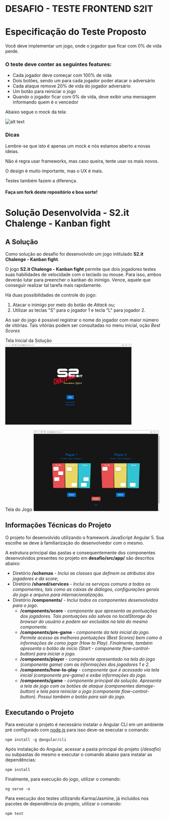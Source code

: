 
# DESAFIO - TESTE FRONTEND S2IT

# Especificação do Teste Proposto

Você deve implementar um jogo, onde o jogador que ficar com 0% de vida perde.

### O teste deve conter as seguintes features:

* Cada jogador deve começar com 100% de vida
* Dois botões, sendo um para cada jogador poder atacar o adversário
* Cada ataque remove 20% de vida do jogador adversário
* Um botão para reiniciar o jogo
* Quando o jogador ficar com 0% de vida, deve exibir uma mensagem informando quem é o vencedor

Abaixo segue o mock da tela:

![alt text](https://raw.githubusercontent.com/s2it-frontend/desafio/master/mock/01.jpg "Mock")

### Dicas

Lembre-se que isto é apenas um mock e nós estamos aberto a novas ideias.

Não é regra usar frameworks, mas caso queira, tente usar os mais novos.

O design é muito importante, mas o UX é mais.

Testes também fazem a diferença.

#### Faça um fork deste repositório e boa sorte!

# Solução Desenvolvida - S2.it Chalenge - Kanban fight

## A Solução

Como solução ao desafio foi desenvolvido um jogo intitulado **S2.it Chalenge - Kanban fight**. 

O jogo **S2.it Chalenge - Kanban fight** permite que dois jogadores testes suas habilidades de velocidade com o teclado ou mouse. Para isso, ambos deverão lutar para preencher o kanban do inimigo. Vence, aquele que conseguir realizar tal tarefa mais rapidamente. 

Há duas possibilidades de controle do jogo: 
1. Atacar o inimigo por meio do botão de *Attack* ou;
2. Utilizar as teclas "S" para o jogador 1 e tecla "L" para jogador 2.

Ao sair do jogo é possível registrar o nome do jogador com maior número de vitórias. Tais vitórias podem ser consultadas no menu inicial, oção *Best Scores*

Tela Inicial da Solução
<img src="mock/tela1.jpg" alt="Tela Inicial" width="400">

Tela do Jogo
<img src="mock/tela2.jpg" alt="Tela do Jogo" width="400">


## Informações Técnicas do Projeto

O projeto foi desenvolvido utilizando o framework JavaScript Angular 5. Sua escolhe se deve à familiarização do desenvolvedor com o mesmo.

A estrutura principal das pastas e consequentemente dos componentes desenvolvidos presentes no projeto em **desafio/src/app/** são descritos abaixo:

* Diretório **/schemas** - *Inclui as classes que definem os atributos dos jogadores e da score*;
* Diretório **/shared/services** - *Inclui os serviços comuns a todos os compomentes, tais como as caixas de diálogos, configurações gerais do jogo e arquivo para internacionalização.*
* Diretório **/components/** - *Inclui todos os componentes desenvolvidos para o jogo.*
    * **/components/score** - *componente que apresenta as pontuações dos jogadores. Tais pontuações são salvas no localStorage do browser do usuário e podem ser excluídas na tela do mesmo componente.*
    * **/components/pre-game** - *componente da tela inicial do jogo. Permite acesso as melhores pontuações (Best Scores) bem como à informações de como jogar (How to Play). Finalmente, também apresenta o botão de início (Start - componente flow-control-button) para iniciar o jogo.*
    * **/components/player** - *componente apresentado na tela do jogo (componente game) com as informações dos jogadores 1 e 2.*
    * **/components/how-to-play** - *componente que é acessado via tela inicial (componente pre-game) e exibe informações do jogo.*
    * **/components/game** - *componente principal da solução. Apresenta a tela de jogo com os botões de ataque (componentes damage-button) e tela para reiniciar o jogo (componente flow-control-button). Possuí também o botão para sair do jogo.*   

## Executando o Projeto

Para executar o projeto é necessário instalar o Angular CLI em um ambiente pré configurado com [node.js](https://nodejs.org/en/download/) para isso deve-se executar o comando:
```
npm install -g @angular/cli
```

Após instalação do Angular, acessar a pasta principal do projeto (*/desafio*) ou subpastas do mesmo e executar o comando abaixo para instalar as dependências:
```
npm install
```


Finalmente, para execução do jogo, utilizar o comando:
```
ng serve -o
```

Para execução dos testes utilizando Karma/Jasmine, já incluídos nos pacotes de dependência do projeto, utilizar o comando:
```
npm test
```



